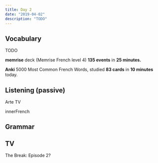 ```yaml
---
title: Day 2
date: "2019-04-02"
description: "TODO"
---
```


<h2>Vocabulary</h2>
TODO
<p><strong>memrise</strong> deck (Memrise French level 4) <strong>135 events</strong> in <strong>25 minutes.</strong></p>

<p><strong>Anki</strong> 5000 Most Common French Words, studied <strong>83 cards</strong> in <strong>10 minutes </strong>today.</p>

<h2>Listening (passive)</h2>
Arte TV

innerFrench

<h2>Grammar</h2>

<h2>TV</h2>
The Break: Episode 2?
